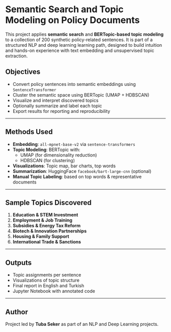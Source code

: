 
# Semantic Search and Topic Modeling on Policy Documents

This project applies **semantic search** and **BERTopic-based topic modeling** to a collection of 200 synthetic policy-related sentences. It is part of a structured NLP and deep learning learning path, designed to build intuition and hands-on experience with text embedding and unsupervised topic extraction.

##  Objectives

- Convert policy sentences into semantic embeddings using `SentenceTransformer`
- Cluster the semantic space using BERTopic (UMAP + HDBSCAN)
- Visualize and interpret discovered topics
- Optionally summarize and label each topic
- Export results for reporting and reproducibility


---

##  Methods Used

- **Embedding**: `all-mpnet-base-v2` via `sentence-transformers`
- **Topic Modeling**: BERTopic with:
  - UMAP (for dimensionality reduction)
  - HDBSCAN (for clustering)
- **Visualizations**: Topic map, bar charts, top words
- **Summarization**: HuggingFace `facebook/bart-large-cnn` (optional)
- **Manual Topic Labeling**: based on top words & representative documents

---

##  Sample Topics Discovered

1. **Education & STEM Investment**
2. **Employment & Job Training**
3. **Subsidies & Energy Tax Reform**
4. **Biotech & Innovation Partnerships**
5. **Housing & Family Support**
6. **International Trade & Sanctions**

---

##  Outputs

- Topic assignments per sentence
- Visualizations of topic structure
- Final report in English and Turkish
- Jupyter Notebook with annotated code

---

##  Author

Project led by **Tuba Seker** as part of an NLP and Deep Learning projects.
